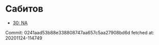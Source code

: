 # Сабитов
- [30: NA](30.md)

Commit: 0241aad53b88e338808747aa657c5aa27908bd6d
 fetched at: 20201124-114749
